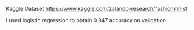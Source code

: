 Kaggle Dataset
https://www.kaggle.com/zalando-research/fashionmnist

I used logistic regression to obtain 0.847 accuracy on validation 
